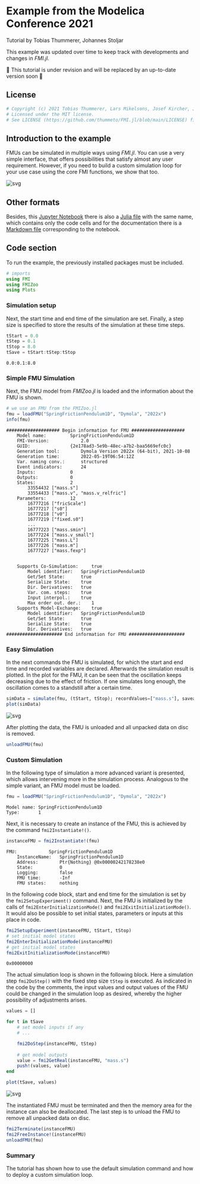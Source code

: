 # Example from the Modelica Conference 2021
Tutorial by Tobias Thummerer, Johannes Stoljar

This example was updated over time to keep track with developments and changes in *FMI.jl*.

🚧 This tutorial is under revision and will be replaced by an up-to-date version soon 🚧

## License


```julia
# Copyright (c) 2021 Tobias Thummerer, Lars Mikelsons, Josef Kircher, Johannes Stoljar
# Licensed under the MIT license. 
# See LICENSE (https://github.com/thummeto/FMI.jl/blob/main/LICENSE) file in the project root for details.
```

## Introduction to the example
FMUs can be simulated in multiple ways using *FMI.jl*. You can use a very simple interface, that offers possibilities that satisfy almost any user requirement. However, if you need to build a custom simulation loop for your use case using the core FMI functions, we show that too.

![svg](https://github.com/thummeto/FMI.jl/blob/main/docs/src/examples/pics/SpringFrictionPendulum1D.svg?raw=true)  

## Other formats
Besides, this [Jupyter Notebook](https://github.com/thummeto/FMI.jl/blob/examples/examples/src/modelica_conference_2021.ipynb) there is also a [Julia file](https://github.com/thummeto/FMI.jl/blob/examples/examples/src/modelica_conference_2021.jl) with the same name, which contains only the code cells and for the documentation there is a [Markdown file](https://github.com/thummeto/FMI.jl/blob/examples/examples/src/modelica_conference_2021.md) corresponding to the notebook.  

## Code section

To run the example, the previously installed packages must be included. 


```julia
# imports
using FMI
using FMIZoo
using Plots
```

### Simulation setup

Next, the start time and end time of the simulation are set. Finally, a step size is specified to store the results of the simulation at these time steps.


```julia
tStart = 0.0
tStep = 0.1
tStop = 8.0
tSave = tStart:tStep:tStop
```




    0.0:0.1:8.0



### Simple FMU Simulation
Next, the FMU model from *FMIZoo.jl* is loaded and the information about the FMU is shown.


```julia
# we use an FMU from the FMIZoo.jl
fmu = loadFMU("SpringFrictionPendulum1D", "Dymola", "2022x")
info(fmu)
```

    #################### Begin information for FMU ####################
    	Model name:			SpringFrictionPendulum1D
    	FMI-Version:			2.0
    	GUID:				{2e178ad3-5e9b-48ec-a7b2-baa5669efc0c}
    	Generation tool:		Dymola Version 2022x (64-bit), 2021-10-08
    	Generation time:		2022-05-19T06:54:12Z
    	Var. naming conv.:		structured
    	Event indicators:		24
    	Inputs:				0
    	Outputs:			0
    	States:				2
    		33554432 ["mass.s"]
    		33554433 ["mass.v", "mass.v_relfric"]
    	Parameters:			12
    		16777216 ["fricScale"]
    		16777217 ["s0"]
    		16777218 ["v0"]
    		16777219 ["fixed.s0"]
    		...
    		16777223 ["mass.smin"]
    		16777224 ["mass.v_small"]
    		16777225 ["mass.L"]
    		16777226 ["mass.m"]
    		16777227 ["mass.fexp"]

    
    	Supports Co-Simulation:		true
    		Model identifier:	SpringFrictionPendulum1D
    		Get/Set State:		true
    		Serialize State:	true
    		Dir. Derivatives:	true
    		Var. com. steps:	true
    		Input interpol.:	true
    		Max order out. der.:	1
    	Supports Model-Exchange:	true
    		Model identifier:	SpringFrictionPendulum1D
    		Get/Set State:		true
    		Serialize State:	true
    		Dir. Derivatives:	true
    ##################### End information for FMU #####################
    

### Easy Simulation
In the next commands the FMU is simulated, for which the start and end time and recorded variables are declared. Afterwards the simulation result is plotted. In the plot for the FMU, it can be seen that the oscillation keeps decreasing due to the effect of friction. If one simulates long enough, the oscillation comes to a standstill after a certain time.


```julia
simData = simulate(fmu, (tStart, tStop); recordValues=["mass.s"], saveat=tSave)
plot(simData)
```




    
![svg](modelica_conference_2021_files/modelica_conference_2021_10_0.svg)
    



After plotting the data, the FMU is unloaded and all unpacked data on disc is removed.


```julia
unloadFMU(fmu)
```

### Custom Simulation

In the following type of simulation a more advanced variant is presented, which allows intervening more in the simulation process. Analogous to the simple variant, an FMU model must be loaded.


```julia
fmu = loadFMU("SpringFrictionPendulum1D", "Dymola", "2022x")
```




    Model name:	SpringFrictionPendulum1D
    Type:		1



Next, it is necessary to create an instance of the FMU, this is achieved by the command `fmi2Instantiate!()`.  


```julia
instanceFMU = fmi2Instantiate!(fmu)
```




    FMU:            SpringFrictionPendulum1D
        InstanceName:   SpringFrictionPendulum1D
        Address:        Ptr{Nothing} @0x00000242178238e0
        State:          0
        Logging:        false
        FMU time:       -Inf
        FMU states:     nothing



In the following code block, start and end time for the simulation is set by the `fmi2SetupExperiment()` command. Next, the FMU is initialized by the calls of `fmi2EnterInitializationMode()` and `fmi2ExitInitializationMode()`. It would also be possible to set initial states, parameters or inputs at this place in code.


```julia
fmi2SetupExperiment(instanceFMU, tStart, tStop)
# set initial model states
fmi2EnterInitializationMode(instanceFMU)
# get initial model states
fmi2ExitInitializationMode(instanceFMU)
```




    0x00000000



The actual simulation loop is shown in the following block. Here a simulation step `fmi2DoStep()` with the fixed step size `tStep` is executed. As indicated in the code by the comments, the input values and output values of the FMU could be changed in the simulation loop as desired, whereby the higher possibility of adjustments arises.


```julia
values = []

for t in tSave
    # set model inputs if any
    # ...

    fmi2DoStep(instanceFMU, tStep)
    
    # get model outputs
    value = fmi2GetReal(instanceFMU, "mass.s")
    push!(values, value)
end

plot(tSave, values)
```




    
![svg](modelica_conference_2021_files/modelica_conference_2021_20_0.svg)
    



The instantiated FMU must be terminated and then the memory area for the instance can also be deallocated. The last step is to unload the FMU to remove all unpacked data on disc. 


```julia
fmi2Terminate(instanceFMU)
fmi2FreeInstance!(instanceFMU)
unloadFMU(fmu)
```

### Summary

The tutorial has shown how to use the default simulation command and how to deploy a custom simulation loop.
